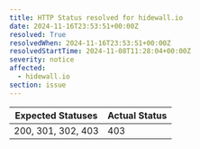 ```yaml
---
title: HTTP Status resolved for hidewall.io
date: 2024-11-16T23:53:51+00:00Z
resolved: True
resolvedWhen: 2024-11-16T23:53:51+00:00Z
resolvedStartTime: 2024-11-08T11:28:04+00:00Z
severity: notice
affected:
  - hidewall.io
section: issue
---
```


| Expected Statuses | Actual Status  |
|-------------------|----------------|
| 200, 301, 302, 403 | 403 |
